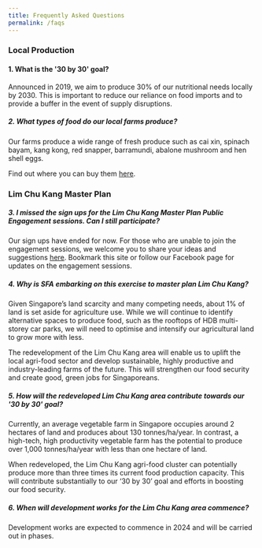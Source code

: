 ```yaml
---
title: Frequently Asked Questions
permalink: /faqs
---
```

### Local Production
#### 1. What is the '30 by 30' goal?

Announced in 2019, we aim to produce 30% of our nutritional needs locally by 2030. This is important to reduce our reliance on food imports and to provide a buffer in the event of supply disruptions.

##### 2. What types of food do our local farms produce?

Our farms produce a wide range of fresh produce such as cai xin, spinach bayam, kang kong, red snapper, barramundi, abalone mushroom and hen shell eggs. 

Find out where you can buy them [here](https://www.sfa.gov.sg/fromSGtoSG/where-to-buy).

### Lim Chu Kang Master Plan
##### 3. I missed the sign ups for the Lim Chu Kang Master Plan Public Engagement sessions. Can I still participate?

Our sign ups have ended for now. For those who are unable to join the engagement sessions, we welcome you to share your ideas and suggestions [here](https://form.gov.sg/#!/60829e0cc3ed7d0011ad49db). Bookmark this site or follow our Facebook page for updates on the engagement sessions.

##### 4. Why is SFA embarking on this exercise to master plan Lim Chu Kang?

Given Singapore’s land scarcity and many competing needs, about 1% of land is set aside for agriculture use. While we will continue to identify alternative spaces to produce food, such as the rooftops of HDB multi-storey car parks, we will need to optimise and intensify our agricultural land to grow more with less. 

The redevelopment of the Lim Chu Kang area will enable us to uplift the local agri-food sector and develop sustainable, highly productive and industry-leading farms of the future. This will strengthen our food security and create good, green jobs for Singaporeans. 

##### 5. How will the redeveloped Lim Chu Kang area contribute towards our '30 by 30' goal? 

Currently, an average vegetable farm in Singapore occupies around 2 hectares of land and produces about 130 tonnes/ha/year. In contrast, a high-tech, high productivity vegetable farm has the potential to produce over 1,000 tonnes/ha/year with less than one hectare of land. 

When redeveloped, the Lim Chu Kang agri-food cluster can potentially produce more than three times its current food production capacity. This will contribute substantially to our ‘30 by 30’ goal and efforts in boosting our food security.

##### 6. When will development works for the Lim Chu Kang area commence?

Development works are expected to commence in 2024 and will be carried out in phases. 



